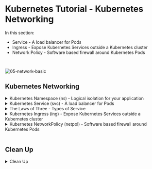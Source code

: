 # Kubernetes Tutorial - Kubernetes Networking

In this section:
- Service - A load balancer for Pods
- Ingress - Expose Kubernetes Services outside a Kubernetes cluster
- Network Policy - Software based firewall around Kubernetes Pods
<br />

![05-network-basic](https://user-images.githubusercontent.com/18049790/140637546-e3535aa3-cbd6-4dd9-bd39-37c466b6566a.jpg)
<br />

## Kubernetes Networking

<details class="faq box"><summary>Kubernetes Namespace (ns) - Logical isolation for your application</summary>
<p>

kubernetes.io bookmark: [Namespaces](https://kubernetes.io/docs/concepts/overview/working-with-objects/namespaces/)

```bash
kubectl create namespace ns-bootcamp-networking
kubectl config set-context --current --namespace=ns-bootcamp-networking
```

</p>
</details>

<details class="faq box"><summary>Kubernetes Service (svc) - A load balancer for Pods</summary>
<p>

> Problem Statement: I want a stable network entry point into my application
> 
> tl;dr – Think Load balancer for individual microservices

![05-network-svc](https://user-images.githubusercontent.com/18049790/140637642-5ef46de4-4867-41a6-ba44-6333cd9441af.jpg)

kubernetes.io bookmark: [Service](https://kubernetes.io/docs/concepts/services-networking/service/)

Notes
* The default kube-proxy mode for rule-based IP management is iptables, and the iptables mode native method for load distribution is random selection. 


Create a Pod 

```bash
kubectl run service-pod --image=nginx --port=80  --labels="tier=web"
```

Create the Service

```bash
kubectl expose pod service-pod --port=8080 --target-port=80 --name=my-service
```
```bash
clear
# Check your work - run a diagnostics pod
kubectl run remote-run --image=busybox --restart=Never --rm -it
# Repeat this command to see different responses
wget -qO- my-service:8080
```

</p>
</details>

<details class="faq box"><summary>The Laws of Three - Types of Service</summary>
<p>

> tl;dr – Kubernetes always respects the Law of Three

There are three type of service:
```console
kubectl create service
Create a service using a specified subcommand.

Aliases:
service, svc

Available Commands:
  clusterip    Create a ClusterIP service
  loadbalancer Create a LoadBalancer service
  nodeport     Create a NodePort service
```
* [ClusterIP](https://kubernetes.io/docs/concepts/services-networking/service/#publishing-services-service-types): #👈👈👈 Part of CKAD exam
  * Exposes the Service on a cluster-internal IP
  * Choosing this value makes the Service only reachable from within the cluster 
  * This is the default ServiceType
* [NodePort](https://kubernetes.io/docs/concepts/services-networking/service/#publishing-services-service-types): #👈👈👈 Part of CKAD exam
  * Exposes the Service on each Node's IP at a static port (the NodePort) 
  * A ClusterIP Service, to which the NodePort Service routes, is automatically created 
  * You will  be able to contact the NodePort Service, from outside the cluster, by requesting <NodeIP>:<NodePort>
* [LoadBalancer](https://kubernetes.io/docs/concepts/services-networking/service/#publishing-services-service-types): 
  * Exposes the Service externally using a cloud provider's load balancer
  * NodePort and ClusterIP Services, to which the external load balancer routes, are automatically created


</p>
</details>

<details class="faq box"><summary>Kubernetes Ingress (ing) - Expose Kubernetes Services outside a Kubernetes cluster</summary>
<p>

> Problem Statement: I want a way to expose my application outside the Kubernetes cluster

> tl;dr – Want to open up your microservice application to the Internet with a fancy URL?

![05-network-ing](https://user-images.githubusercontent.com/18049790/140637548-d1a9ced9-7c66-406c-86d3-1a7001de2e75.jpg)

kubernetes.io bookmark: [Ingress](https://kubernetes.io/docs/concepts/services-networking/ingress/)

Notes
* Ingress operates using a controller with an Ingress resource and a daemon. 
* The Ingress resource is a set of rules governing traffic. 
  * kind: Ingress
* The daemon applies the rules inside a specialized Kubernetes pod. 
  * Envoy DaemonSet

Prerequisite Software for this example to work:
```bash
kubectl apply -f https://projectcontour.io/quickstart/contour.yaml
```

```yaml
cat << EOF | kubectl apply -f -
apiVersion: networking.k8s.io/v1
kind: Ingress
metadata:
  name: my-ingress #👈👈👈 Ingress Name
  annotations:
    nginx.ingress.kubernetes.io/rewrite-target: /
spec:
  rules:
  - http:
      paths:
      - path: / #👈👈👈 Change
        pathType: Prefix
        backend:
          service:
            name: my-service #👈👈👈 Service Name
            port:
              number: 8080 #👈👈👈 Change: --port=8080
EOF
```

```bash
curl localhost
```

</p>
</details>

<details class="faq box"><summary>Kubernetes NetworkPolicy (netpol) - Software based firewall around Kubernetes Pods</summary>
<p>

> Problem Statement: I want a way to deny all network traffic around pods unless explicitly allowed
>
> tl;dr – Trust no one, explicitly define who talks to who with my software based firewall 

![05-netpol](https://user-images.githubusercontent.com/18049790/140638229-62871b17-bc71-4e51-a71c-4c75c178a78f.jpg)

GUI for explaining and generating Network Policies: [editor.cilium.io](https://editor.cilium.io/)

kubernetes.io bookmark: [Declare Network Policy](https://kubernetes.io/docs/tasks/administer-cluster/declare-network-policy/)

Notes 
* Network policies do not conflict; they are additive. 
* If any policy or policies select a pod, the pod is restricted to what is allowed by the union of those policies' ingress/egress rules. 
* Thus, order of evaluation does not affect the policy result.


```diff
Please NOTE:
- Docker Desktop does not support CNI (container network interface) so the NetworkPolicy's define are ignored.
- The commands work but the NetworkPolicy's are not enforced
- Perform this on any cluster that enforces Network Policies
```

* [Sample CKAD Question - NetworkPolicy](https://github.com/jamesbuckett/ckad-questions/blob/main/04-ckad-services-networking.md#04-01-create-a-namespace-called-netpol-namespace-create-a-pod-called-web-pod-using-the-nginx-image-and-exposing-port-80-label-the-pod-tierweb-create-a-pod-called-app-pod-using-the-nginx-image-and-exposing-port-80-label-the-pod-tierapp-create-a-pod-called-db-pod-using-the-nginx-image-and-exposing-port-80-label-the-pod-tierdb-create-a-network-policy-called-my-netpol-that-allows-the-web-pod-to-only-egress-to-app-pod-on-port-80)


</p>
</details>
<br />

## Clean Up

<details class="faq box"><summary>Clean Up</summary>
<p>

```bash
cd
yes | rm -R ~/ckad/
kubectl delete ns ns-bootcamp-networking --now
```

_End of Section_
